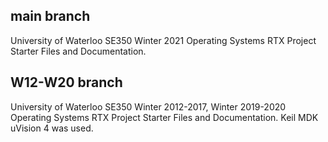 

## main branch 

University of Waterloo SE350 Winter 2021 Operating Systems RTX Project Starter Files and Documentation.

## W12-W20 branch
University of Waterloo SE350 Winter 2012-2017, Winter 2019-2020 Operating Systems RTX Project Starter Files and Documentation. Keil MDK uVision 4 was used.


